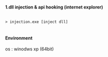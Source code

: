 
#### 1.dll injection & api hooking (internet explorer)

<pre>
<code>
> injection.exe [inject dll]
</code>
</pre>

#### Environment

os : winodws xp (64bit)
